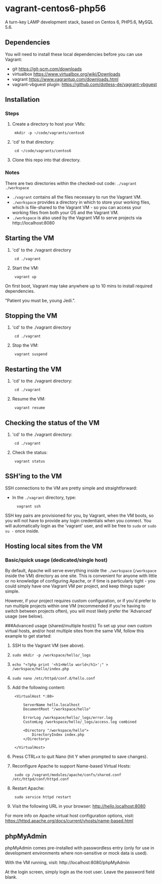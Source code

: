 # vagrant-centos6-php56
A turn-key LAMP development stack, based on Centos 6, PHP5.6, MySQL 5.6.

## Dependencies
You will need to install these local dependencies before you can use Vagrant:
- git https://git-scm.com/downloads
- virtualbox https://www.virtualbox.org/wiki/Downloads
- vagrant https://www.vagrantup.com/downloads.html
- vagrant-vbguest plugin: https://github.com/dotless-de/vagrant-vbguest

## Installation
### Steps
1. Create a directory to host your VMs:

		mkdir -p ~/code/vagrants/centos6

2. 'cd' to that directory:

		cd ~/code/vagrants/centos6

3. Clone this repo into that directory.

### Notes
There are two directories within the checked-out code:
  `./vagrant`
  `./workspace`
  
- `./vagrant` contains all the files necessary to run the Vagrant VM.
- `./workspace` provides a directory in which to store your working files, which is file-shared to the Vagrant VM - so you can access your working files from both your OS and the Vagrant VM.
- `./workspace` is also used by the Vagrant VM to serve projects via http://localhost:8080

## Starting the VM
1. 'cd' to the ./vagrant directory

		cd ./vagrant

2. Start the VM:

		vagrant up

On first boot, Vagrant may take anywhere up to 10 mins to install required dependencies.

"Patient you must be, young Jedi.".

## Stopping the VM
1. 'cd' to the ./vagrant directory

		cd ./vagrant

2. Stop the VM:

		vagrant suspend

## Restarting the VM
1. 'cd' to the ./vagrant directory:

		cd ./vagrant

2. Resume the VM:

		vagrant resume

## Checking the status of the VM
1. 'cd' to the ./vagrant directory:

		cd ./vagrant

2. Check the status:

		vagrant status

## SSH'ing to the VM
SSH connections to the VM are pretty simple and straightforward:

- In the `./vagrant` directory, type:

		vagrant ssh

SSH key pairs are provisioned for you, by Vagrant, when the VM boots, so you will not have to provide any login credentials when you connect.  You will automatically login as the 'vagrant' user, and will be free to `sudo` or `sudo su -` once inside.

## Hosting local sites from the VM
### Basic/quick usage (dedicated/single host)
By default, Apache will serve everything inside the `./workspace` (`/workspace` inside the VM) directory as one site.  This is convenient for anyone with little or no knowledge of configuring Apache, or if time is particularly tight - you could simply have one Vagrant VM per project, and keep things super simple.

However, if your project requires custom configuration, or if you'd prefer to run multiple projects within one VM (recommended if you're having to switch between projects often), you will most likely prefer the 'Advanced' usage (see below).

###Advanced usage (shared/multiple host/s)
To set up your own custom virtual hosts, and/or host multiple sites from the same VM, follow this example to get started:

1. SSH to the Vagrant VM (see above).
2. `sudo mkdir -p /workspace/hello/_logs`
3. `echo "<?php print '<h1>Hello world</h1>';" > /workspace/hello/index.php`
4. `sudo nano /etc/httpd/conf.d/hello.conf`
5. Add the following content:

		<VirtualHost *:80>
			
			ServerName hello.localhost
			DocumentRoot "/workspace/hello"
        
			ErrorLog /workspace/hello/_logs/error.log
			CustomLog /workspace/hello/_logs/access.log combined

			<Directory "/workspace/hello">
				DirectoryIndex index.php
			</Directory>

		</VirtualHost>

6. Press CTRL+x to quit Nano (hit Y when prompted to save changes).
7. Reconfigure Apache to support Name-based Virtual Hosts: 

		sudo cp /vagrant/modules/apache/confs/shared.conf /etc/httpd/conf/httpd.conf
	
8. Restart Apache:

		sudo service httpd restart

9. Visit the following URL in your browser: http://hello.localhost:8080

For more info on Apache virtual host configuration options, visit: https://httpd.apache.org/docs/current/vhosts/name-based.html

## phpMyAdmin
phpMyAdmin comes pre-installed with passwordless entry (only for use in development environments where non-sensitive or mock data is used).

With the VM running, visit: http://localhost:8080/phpMyAdmin

At the login screen, simply login as the root user.  Leave the password field blank.
